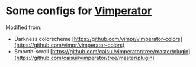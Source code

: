 # Some configs for [Vimperator](https://github.com/vimperator/vimperator-labs)

Modified from:

* Darkness colorscheme [https://github.com/vimpr/vimperator-colors](https://github.com/vimpr/vimperator-colors)
* Smooth-scroll [https://github.com/caisui/vimperator/tree/master/plugin](https://github.com/caisui/vimperator/tree/master/plugin)
